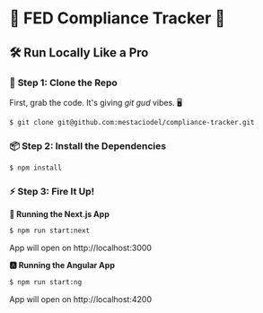 # 🌟 **FED Compliance Tracker** 🚀

## 🛠️ **Run Locally Like a Pro**

### 📂 **Step 1: Clone the Repo**

First, grab the code. It's giving _git gud_ vibes. 🖥️

```bash
$ git clone git@github.com:mestaciodel/compliance-tracker.git
```

### 📦 Step 2: Install the Dependencies

```bash
$ npm install
```

### ⚡ Step 3: Fire It Up!

**🎨 Running the Next.js App**

```bash
$ npm run start:next
```

App will open on http://localhost:3000

**🅰️ Running the Angular App**

```bash
$ npm run start:ng
```

App will open on http://localhost:4200
